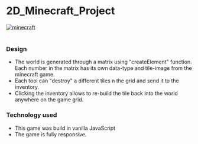 # 2D_Minecraft_Project

<a href="https://ibb.co/F3c5wXH"><img src="https://i.ibb.co/sRcKwCW/minecraft.png" alt="minecraft" border="0"></a><br /><a target='_blank' href='https://nonprofitlight.com/ks/great-bend/almost-home-inc'></a><br />

### Design
* The world is generated through a matrix using "createElement" function. Each number in the matrix has its own data-type and tile-image from the minecraft game.
* Each tool can "destroy" a different tiles n the grid and send it to the inventory.
* Clicking the inventory allows to re-build the tile back into the world anywhere on the game grid.

### Technology used
* This game was build in vanilla JavaScript
* The game is fully responsive.
